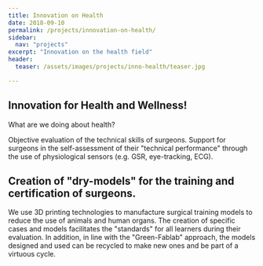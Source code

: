```yaml
---
title: Innovation on Health
date: 2018-09-10
permalink: /projects/innovation-on-health/
sidebar:
  nav: "projects"
excerpt: "Innovation on the health field"
header:
  teaser: /assets/images/projects/inno-health/teaser.jpg

---
```


## Innovation for Health and Wellness!

What are we doing about health?

Objective evaluation of the technical skills of surgeons.
Support for surgeons in the self-assessment of their "technical performance" through the use of physiological sensors (e.g. GSR, eye-tracking, ECG).

## Creation of "dry-models" for the training and certification of surgeons.
We use 3D printing technologies to manufacture surgical training models to reduce the use of animals and human organs. The creation of specific cases and models facilitates the "standards" for all learners during their evaluation. In addition, in line with the "Green-Fablab" approach, the models designed and used can be recycled to make new ones and be part of a virtuous cycle.
